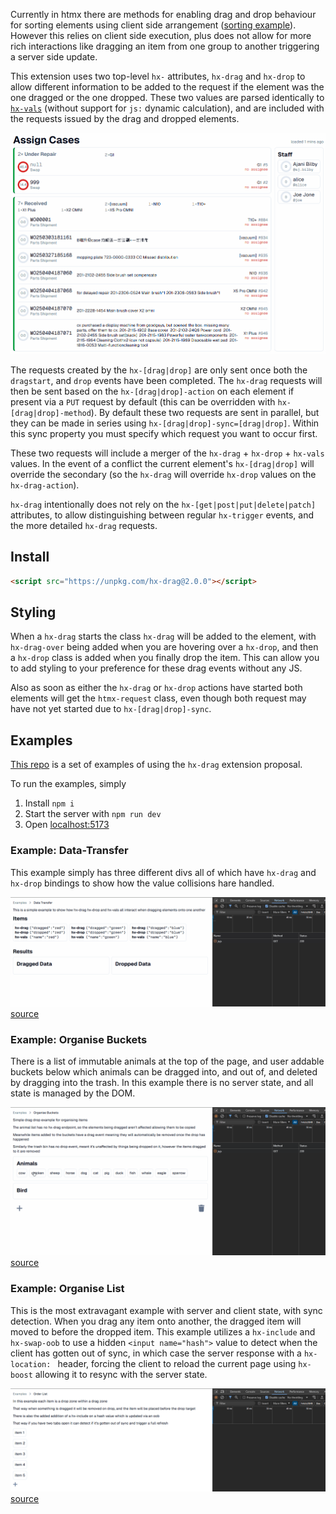 Currently in htmx there are methods for enabling drag and drop behaviour for sorting elements using client side arrangement ([sorting example](https://htmx.org/examples/sortable/)). However this relies on client side execution, plus does not allow for more rich interactions like dragging an item from one group to another triggering a server side update.

This extension uses two top-level `hx-` attributes, `hx-drag` and `hx-drop` to allow different information to be added to the request if the element was the one dragged or the one dropped. These two values are parsed identically to [`hx-vals`](https://htmx.org/attributes/hx-vals/) (without support for `js:` dynamic calculation), and are included with the requests issued by the drag and dropped elements.

![banner](/public/example/repair-assignment.gif)

The requests created by the `hx-[drag|drop]` are only sent once both the `dragstart`, and `drop` events have been completed.
The `hx-drag` requests will then be sent based on the `hx-[drag|drop]-action` on each element if present via a `PUT` request by default (this can be overridden with `hx-[drag|drop]-method`).
By default these two requests are sent in parallel, but they can be made in series using `hx-[drag|drop]-sync=[drag|drop]`. Within this sync property you must specify which request you want to occur first.

These two requests will include a merger of the `hx-drag` + `hx-drop` + `hx-vals` values. In the event of a conflict the current element's `hx-[drag|drop]` will override the secondary (so the `hx-drag` will override `hx-drop` values on the `hx-drag-action`).

`hx-drag` intentionally does not rely on the `hx-[get|post|put|delete|patch]` attributes, to allow distinguishing between regular `hx-trigger` events, and the more detailed `hx-drag` requests.

## Install

```html
<script src="https://unpkg.com/hx-drag@2.0.0"></script>
```

## Styling

When a `hx-drag` starts the class `hx-drag` will be added to the element, with `hx-drag-over` being added when you are hovering over a `hx-drop`, and then a `hx-drop` class is added when you finally drop the item. This can allow you to add styling to your preference for these drag events without any JS.

Also as soon as either the `hx-drag` or `hx-drop` actions have started both elements will get the `htmx-request` class, even though both request may have not yet started due to `hx-[drag|drop]-sync`.


## Examples

[This repo](https://github.com/AjaniBilby/hx-drag) is a set of examples of using the `hx-drag` extension proposal.

To run the examples, simply
  1. Install `npm i`
  2. Start the server with `npm run dev`
  3. Open [localhost:5173](http://localhost:5173)


### Example: Data-Transfer

This example simply has three different divs all of which have `hx-drag` and `hx-drop` bindings to show how the value collisions hare handled.

![data-transfer example](/public/example/data-transfer.gif)
[source](https://github.com/AjaniBilby/hx-drag/blob/main/app/routes/data-transfer.tsx)

### Example: Organise Buckets

There is a list of immutable animals at the top of the page, and user addable buckets below which animals can be dragged into, and out of, and deleted by dragging into the trash. In this example there is no server state, and all state is managed by the DOM.

![data-transfer example](/public/example/bucket.gif?raw)
[source](https://github.com/AjaniBilby/hx-drag/blob/main/app/routes/bucket.tsx)

### Example: Organise List

This is the most extravagant example with server and client state, with sync detection. When you drag any item onto another, the dragged item will moved to before the dropped item. This example utilizes a `hx-include` and `hx-swap-oob` to use a hidden `<input name="hash">` value to detect when the client has gotten out of sync, in which case the server response with a `hx-location: ` header, forcing the client to reload the current page using `hx-boost` allowing it to resync with the server state.

![data-transfer example](/public/example/list.gif?raw)
[source](https://github.com/AjaniBilby/hx-drag/blob/main/app/routes/list.tsx)